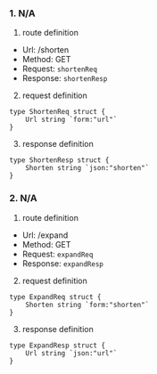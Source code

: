 ### 1. N/A

1. route definition

- Url: /shorten
- Method: GET
- Request: `shortenReq`
- Response: `shortenResp`

2. request definition



```golang
type ShortenReq struct {
	Url string `form:"url"`
}
```


3. response definition



```golang
type ShortenResp struct {
	Shorten string `json:"shorten"`
}
```

### 2. N/A

1. route definition

- Url: /expand
- Method: GET
- Request: `expandReq`
- Response: `expandResp`

2. request definition



```golang
type ExpandReq struct {
	Shorten string `form:"shorten"`
}
```


3. response definition



```golang
type ExpandResp struct {
	Url string `json:"url"`
}
```

